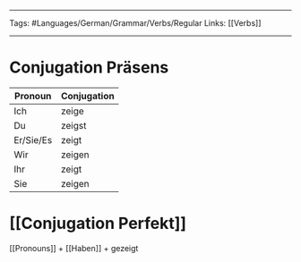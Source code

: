 ___
Tags: #Languages/German/Grammar/Verbs/Regular 
Links: [[Verbs]]
___
# Conjugation Präsens
Pronoun|Conjugation
------------ | ------------
Ich | zeige
Du | zeigst
Er/Sie/Es | zeigt
Wir | zeigen
Ihr | zeigt
Sie | zeigen


# [[Conjugation Perfekt]]
[[Pronouns]] + [[Haben]] + gezeigt